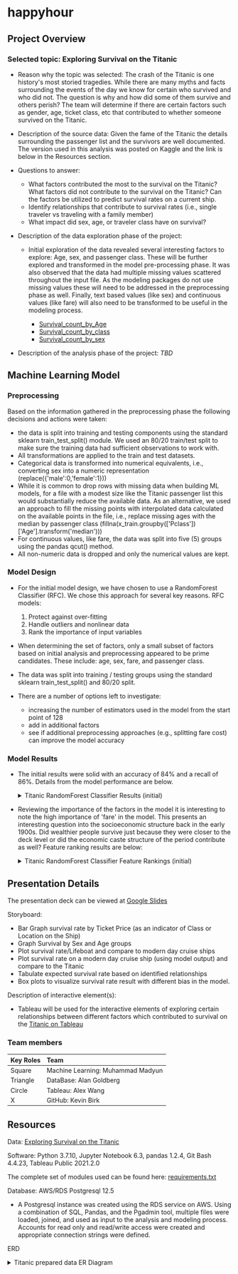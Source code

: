 # happyhour

## Project Overview
 ### Selected topic: Exploring Survival on the Titanic
  - Reason why the topic was selected: The crash of the Titanic is one history's most storied tragedies.  While there are many myths and facts surrounding the events of the day we know for certain who survived and who did not.  The question is why and how did some of them survive and others perish?  The team will determine if there are certain factors such as gender, age, ticket class, etc that contributed to whether someone survived on the Titanic.
  - Description of the source data: Given the fame of the Titanic the details surrounding the passenger list and the survivors are well documented.  The version used in this analysis was posted on Kaggle and the link is below in the Resources section.
  - Questions to answer: 
    - What factors contributed the most to the survival on the Titanic? What factors did not contribute to the survival on the Titanic? Can the factors be utilized to predict survival rates on a current ship.
    - Identify relationships that contribute to survival rates (i.e., single traveler vs traveling with a family member)
    - What impact did sex, age, or traveler class have on survival?
  - Description of the data exploration phase of the project: 
    - Initial exploration of the data revealed several interesting factors to explore: Age, sex, and passenger class.  These will be further explored and transformed in the model pre-processing phase.  It was also observed that the data had multiple missing values scattered throughout the input file.  As the modeling packages do not use missing values these will need to be addressed in the preprocessing phase as well.  Finally, text based values (like sex) and continuous values (like fare) will also need to be transformed to be useful in the modeling process.

      * [Survival_count_by_Age](https://github.com/goldbala55/happyhour/blob/seg3_document/images/Survival_count_by_Age.png)
      * [Survival_count_by_class](https://github.com/goldbala55/happyhour/blob/seg3_document/images/Survival_count_by_class.png)
      * [Survival_count_by_sex](https://github.com/goldbala55/happyhour/blob/seg3_document/images/Survival_count_by_sex.png)


  - Description of the analysis phase of the project: _TBD_

## Machine Learning Model
### Preprocessing
Based on the information gathered in the preprocessing phase the following decisions and actions were taken:
  - the data is split into training and testing components using the standard sklearn train_test_split() module.  We used an 80/20 train/test split to make sure the training data had sufficient observations to work with.
  - All transformations are applied to the train and test datasets.
  - Categorical data is transformed into numerical equivalents, i.e., converting sex into a numeric representation (replace({'male':0,'female':1}))
  - While it is common to drop rows with missing data when building ML models, for a file with a modest size like the Titanic passenger list this would substantially reduce the available data.  As an alternative, we used an approach to fill the missing points with interpolated data calculated on the available points in the file, i.e., replace missing ages with the median by passenger class (fillna(x_train.groupby(['Pclass'])['Age'].transform('median')))
  - For continuous values, like fare, the data was split into five (5) groups using the pandas qcut() method.
  - All non-numeric data is dropped and only the numerical values are kept.

### Model Design
  - For the initial model design, we have chosen to use a RandomForest Classifier (RFC).  We chose this approach for several key reasons.  RFC models:
    1. Protect against over-fitting
    2. Handle outliers and nonlinear data
    3. Rank the importance of input variables 

  - When determining the set of factors, only a small subset of factors based on initial analysis and preprocessing appeared to be prime candidates.  These include: age, sex, fare, and passenger class.
  - The data was split into training / testing groups using the standard sklearn train_test_split() and 80/20 split.
  - There are a number of options left to investigate:
    - increasing the number of estimators used in the model from the start point of 128
    - add in additional factors
    - see if additional preprocessing approaches (e.g., splitting fare cost) can improve the model accuracy

### Model Results
  - The initial results were solid with an accuracy of 84% and a recall of 86%.  Details from the model performance are below.

    <details><summary>Titanic RandomForest Classifier Results (initial)</summary>
    <p>

    ![](https://github.com/goldbala55/happyhour/blob/main/images/Initial_RFC_model_results.png)

    </p>
    </details>

  - Reviewing the importance of the factors in the model it is interesting to note the high importance of 'fare' in the model.  This presents an interesting question into the socioeconomic structure back in the early 1900s.  Did wealthier people survive just because they were closer to the deck level or did the economic caste structure of the period contribute as well?  Feature ranking results are below:

    <details><summary>Titanic RandomForest Classifier Feature Rankings (initial)</summary>
    <p>

    ![](https://github.com/goldbala55/happyhour/blob/main/images/Initial_RFC_feature_importance.png)

    </p>
    </details>

## Presentation Details
The presentation deck can be viewed at [Google Slides](https://docs.google.com/presentation/d/1qMSHVCMOXXqsc5P8uBrMM9QYQQPu_BJBKuw3FCWUnwk/edit#slide=id.p)

Storyboard:

- Bar Graph survival rate by Ticket Price (as an indicator of Class or Location on the Ship)
- Graph Survival by Sex and Age groups
- Plot survival rate/Lifeboat and compare to modern day cruise ships 
- Plot survival rate on a modern day cruise ship (using model output) and compare to the Titanic  
- Tabulate expected survival rate based on identified relationships 
- Box plots to visualize survival rate result with different bias in the model. 

Description of interactive element(s):

- Tableau will be used for the interactive elements of exploring certain relationships between different factors which contributed to survival on the [Titanic on Tableau](https://public.tableau.com/app/profile/alex.wang6199/viz/ExploringSurvivalontheTitanicTableau/Story) 


### Team members
| Key Roles | Team                              |
| :-------- | :-------------------------------- |
| Square    | Machine Learning: Muhammad Madyun |
| Triangle  | DataBase: Alan Goldberg           |
| Circle    | Tableau: Alex Wang                |
| X         | GitHub: Kevin Birk                |


## Resources
Data: [Exploring Survival on the Titanic](https://www.kaggle.com/mrisdal/exploring-survival-on-the-titanic)

Software: Python 3.7.10, Jupyter Notebook 6.3, pandas 1.2.4, Git Bash 4.4.23, Tableau Public 2021.2.0

The complete set of modules used can be found here: [requirements.txt](https://github.com/goldbala55/happyhour/blob/main/Resources_2/requirements.txt)

Database: 
AWS/RDS Postgresql 12.5 
  - A Postgresql instance was created using the RDS service on AWS. Using a combination of SQL, Pandas, and the Pgadmin tool, multiple files were loaded, joined, and used as input to the analysis and modeling process.  Accounts for read only and read/write access were created and appropriate connection strings were defined.

ERD
<details><summary>Titanic prepared data ER Diagram</summary>
<p>

![](https://github.com/goldbala55/happyhour/blob/main/images/Titanic_DB_ERD.png)

</p>
</details>
